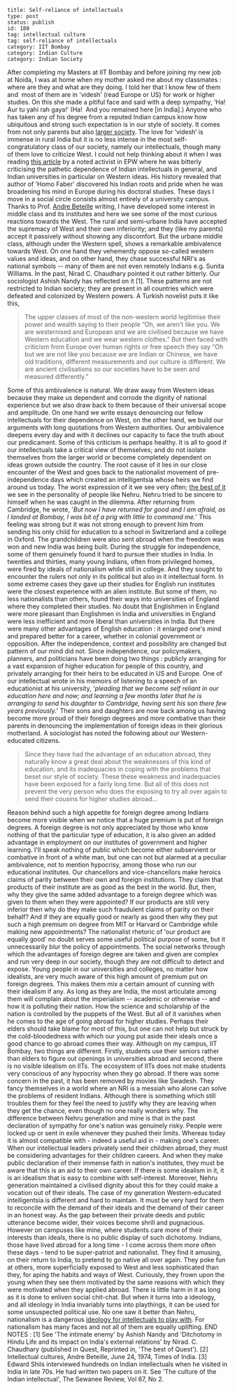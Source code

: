 ~~~~ 
title: Self-reliance of intellectuals
type: post
status: publish
id: 180
tag: intellectual culture
tag: self-reliance of intellectuals
category: IIT Bombay
category: Indian Culture
category: Indian Society
~~~~

After completing my Masters at IIT Bombay and before joining my new job
at Noida, I was at home when my mother asked me about my classmates :
where are they and what are they doing. I told her that I know few of
them and  most of them are in 'videsh' (read Europe or US) for work or
higher studies. On this she made a pitiful face and said with a deep
sympathy, ‘Ha! Aur tu yahi rah gaya!’ (Ha!  And you remained here [in
India].) Anyone who has taken any of his degree from a reputed Indian
campus know how ubiquitous and strong such expectation is in our style
of society. It comes from not only parents but also [larger
society](http://www.youtube.com/watch?v=DrWvPAUwn1I). The love for
‘videsh’ is immense in rural India but it is no less intense in the most
self-congratulatory class of our society, namely our intellectuals,
though many of them love to criticize West. I could not help thinking
about it when I was reading [this
article](http://www.epw.in/special-articles/critique-eurocentric-social-science-and-question-alternatives.html)
by a noted activist in EPW where he was bitterly criticising the
pathetic dependence of Indian intellectuals in general, and Indian
universities in particular on Western ideas. His history revealed that
author of 'Homo Faber' discovered his Indian roots and pride when he was
broadening his mind in Europe during his doctoral studies. These days I
move in a social circle consists almost entirely of a university campus.
Thanks to Prof. [Andre
Beteille](http://en.wikipedia.org/wiki/Andre_B%C3%A9teille "Andre Béteille")
writing, I have developed some interest in middle class and its
institutes and here we see some of the most curious reactions towards
the West. The rural and semi-urbane India have accepted the supremacy of
West and their own inferiority; and they (like my parents) accept it
passively without showing any discomfort. But the urbane middle class,
although under the Western spell, shows a remarkable ambivalence towards
West. On one hand they vehemently oppose so-called western values and
ideas, and on other hand, they chase successful NRI's as national
symbols -- many of them are not even remotely Indians e.g. Sunita
Williams. In the past, Nirad C. Chaudhary pointed it out rather
bitterly. Our sociologist Ashish Nandy has reflected on it [1]. These
patterns are not restricted to Indian society; they are present in all
countries which were defeated and colonized by Western powers. A Turkish
novelist puts it like this,

> The upper classes of most of the non-western world legitimise their
> power and wealth saying to their people “Oh, we aren't like you. We
> are westernised and European and we are civilised because we have
> Western education and we wear western clothes.” But then faced with
> criticism from Europe over human rights or free speech they say “Oh
> but we are not like you because we are Indian or Chinese, we have old
> traditions, different measurements and our culture is different. We
> are ancient civilisations so our societies have to be seen and
> measured differently.”

Some of this ambivalence is natural. We draw away from Western ideas
because they make us dependent and corrode the dignity of national
experience but we also draw back to them because of their universal
scope and amplitude. On one hand we write essays denouncing our fellow
intellectuals for their dependence on West, on the other hand, we build
our arguments with long quotations from Western authorities. Our
ambivalence deepens every day and with it declines our capacity to face
the truth about our predicament. Some of this criticism is perhaps
healthy. It is all to good if our intellectuals take a critical view of
themselves; and do not isolate themselves from the larger world or
become completely dependent on ideas grown outside the country. The root
cause of it lies in our close encounter of the West and goes back to the
nationalist movement of pre-independence days which created an
intelligentsia whose heirs we find around us today. The worst expression
of it we see very often; [the best of
it](http://dilawars.wordpress.com/2012/08/26/nehrus-self-characterisation/)
we see in the personality of people like Nehru. Nehru tried to be
sincere to himself when he was caught in the dilemma. After returning
from Cambridge, he wrote, '*But now I have returned for good and I am
afraid, as I landed at Bombay, I was bit of a prig with little to
command me.*' This feeling was strong but it was not strong enough to
prevent him from sending his only child for education to a school in
Switzerland and a college in Oxford. The grandchildren were also sent
abroad when the freedom was won and new India was being built. During
the struggle for independence, some of them genuinely found it hard to
pursue their studies in India. In twenties and thirties, many young
Indians, often from privileged homes, were fired by ideals of
nationalism while still in college. And they sought to encounter the
rulers not only in its political but also in it intellectual form. In
some extreme cases they gave up their studies for English run institutes
were the closest experience with an alien institute. But some of them,
no less nationalists than others, found their ways into universities of
England where they completed their studies. No doubt that Englishmen in
England were more pleasant than Englishmen in India and universities in
England were less inefficient and more liberal than universities in
India. But there were many other advantages of English education : it
enlarged one's mind and prepared better for a career, whether in
colonial government or opposition. After the independence, context and
possibility are changed but pattern of our mind did not. Since
independence, our policymakers, planners, and politicians have been
doing two things : publicly arranging for a vast expansion of higher
education for people of this country, and privately arranging for their
heirs to be educated in US and Europe. One of our intellectual wrote in
his memoirs of listening to a speech of an educationist at his
university, '*pleading that we become self reliant in our education here
and now; and learning a few months later that he is arranging to send
his daughter to Cambridge, having sent his son there few years
previously.*' Their sons and daughters are now back among us having
become more proud of their foreign degrees and more combative than their
parents in denouncing the implementation of foreign ideas in their
glorious motherland. A sociologist has noted the following about our
Western-educated citizens.

> Since they have had the advantage of an education abroad, they
> naturally know a great deal about the weaknesses of this kind of
> education, and its inadequacies in coping with the problems that beset
> our style of society. These these weakness and inadequacies have been
> exposed for a fairly long time. But all of this does not prevent the
> very person who does the exposing to try all over again to send their
> cousins for higher studies abroad...

Reason behind such a high appetite for foreign degree among Indians
become more visible when we notice that a huge premium is put of foreign
degrees. A foreign degree is not only appreciated by those who know
nothing of that the particular type of education, it is also given an
added advantage in employment on our institutes of government and higher
learning. I'll speak nothing of public which become either subservient
or combative in front of a white man, but one can not but alarmed at a
peculiar ambivalence, not to mention hypocrisy, among those who run our
educational institutes. Our chancellors and vice-chancellors make
heroics claims of parity between their own and foreign institutions.
They claim that products of their institute are as good as the best in
the world. But, then, why they give the same added advantage to a
foreign degree which was given to them when they were appointed? If our
products are still very inferior then why do they make such fraudulent
claims of parity on their behalf? And if they are equally good or nearly
as good then why they put such a high premium on degree from MIT or
Harvard or Cambridge while making new appointments? The nationalist
rhetoric of 'our product are equally good' no doubt serves some useful
political purpose of some, but it unnecessarily blur the policy of
appointments. The social networks through which the advantages of
foreign degree are taken and given are complex and run very deep in our
society, though they are not difficult to detect and expose. Young
people in our universities and colleges, no matter how idealists, are
very much aware of this high amount of premium put on foreign degrees.
This makes them mix a certain amount of cunning with their idealism if
any. As long as they are India, the most articulate among them will
complain about the imperialism -- academic or otherwise -- and how it is
polluting their nation. How the science and scholarship of the nation is
controlled by the puppets of the West. But all of it vanishes when he
comes to the age of going abroad for higher studies. Perhaps their
elders should take blame for most of this, but one can not help but
struck by the cold-bloodedness with which our young put aside their
ideals once a good chance to go abroad comes their way. Although on my
campus, IIT Bombay, two things are different. Firstly, students use
their seniors rather than elders to figure out openings in universities
abroad and second, there is no visible idealism on IITs. The ecosystem
of IITs does not make students very conscious of any hypocrisy when they
go abroad. If there was some concern in the past, it has been removed by
movies like Swadesh. They fancy themselves in a world where an NRI is a
messiah who alone can solve the problems of resident Indians. Although
there is something which still troubles them for they feel the need to
justify why they are leaving when they get the chance, even though no
one really wonders why. The difference between Nehru generation and mine
is that in the past declaration of sympathy for one's nation was
genuinely risky. People were locked up or sent in exile whenever they
pushed their limits. Whereas today it is almost compatible with - indeed
a useful aid in - making one's career. When our intellectual leaders
privately send their children abroad, they must be considering
advantages for their children careers. And when they make public
declaration of their immense faith in nation's institutes, they must be
aware that this is an aid to their own career. If there is some idealism
in it, it is an idealism that is easy to combine with self-interest.
Moreover, Nehru generation maintained a civilised dignity about this for
they could make a vocation out of their ideals. The case of my
generation Western-educated intelligentsia is different and hard to
maintain. It must be very hard for them to reconcile with the demand of
their ideals and the demand of their career in an honest way. As the gap
between their private deeds and public utterance become wider, their
voices become shrill and pugnacious. However on campuses like mine,
where students care more of their interests than ideals, there is no
public display of such dichotomy. Indians, those have lived abroad for a
long time - I come across them more often these days - tend to be
super-patriot and nationalist. They find it amusing, on their return to
India, to pretend to go native all over again. They poke fun at others,
more superficially exposed to West and less sophisticated than they, for
aping the habits and ways of West. Curiously, they frown upon the young
when they see them motivated by the same reasons with which they were
motivated when they applied abroad. There is little harm in it as long
as it is done to enliven social chit-chat. But when it turns into a
ideology, and all ideology in India invariably turns into playthings, it
can be used for some unsuspected political use. No one saw it better
than Nehru, nationalism is a dangerous [ideology for intellectuals to
play with](http://www.jstor.org/stable/10.2307/25159383). For
nationalism has many faces and not all of them are equally uplifting.
END NOTES : [1] See 'The intimate enemy' by Ashish Nandy and 'Ditchotomy
in Hindu Life and its impact on India's external relations' by Nirad. C.
Chaudhary (published in Quest, Reprinted in, 'The best of Quest'). [2]
Intellectual cultures, Andre Beteille, June 24, 1974, Times of India.
[3] Edward Shils interviewed hundreds on Indian intellectuals when he
visited in India in late 70s. He had written two papers on it. See 'The
culture of the Indian intellectual', The Sewanee Review, Vol 67, No 2.
